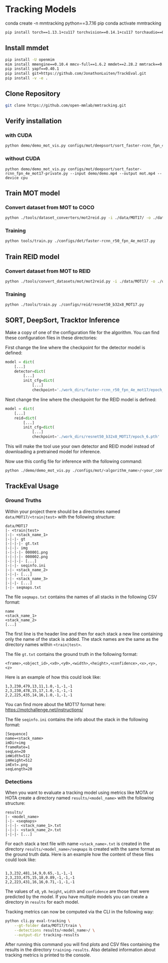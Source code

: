 # Tracking Models

conda create -n mmtracking python==3.7.16 pip
conda activate mmtracking

```bash
pip install torch==1.13.1+cu117 torchvision==0.14.1+cu117 torchaudio==0.13.1 --extra-index-url https://download.pytorch.org/whl/cu117
```

## Install mmdet

```bash
pip install -U openmim
mim install mmengine==0.10.4 mmcv-full==1.6.2 mmdet==2.28.2 mmtrack==0.14.0
pip install yapf==0.40.1
pip install git+https://github.com/JonathonLuiten/TrackEval.git
pip install -v -e .
```

## Clone Repository

```bash
git clone https://github.com/open-mmlab/mmtracking.git
```

## Verify installation

### with CUDA

```bash
python demo/demo_mot_vis.py configs/mot/deepsort/sort_faster-rcnn_fpn_4e_mot17-private.py --input demo/demo.mp4 --output mot.mp4
```

### without CUDA

```
python demo/demo_mot_vis.py configs/mot/deepsort/sort_faster-rcnn_fpn_4e_mot17-private.py --input demo/demo.mp4 --output mot.mp4 --device cpu
```

## Train MOT model

### Convert dataset from MOT to COCO

```bash
python ./tools/dataset_converters/mot2reid.py -i ./data/MOT17/ -o ./data/MOT17/reid --val-split 0.2 --vis-threshold 0.3
```

### Training

```bash
python tools/train.py ./configs/det/faster-rcnn_r50_fpn_4e_mot17.py
```

## Train REID model

### Convert dataset from MOT to REID

```bash
python ./tools/convert_datasets/mot/mot2reid.py -i ./data/MOT17/ -o ./data/MOT17/reid --val-split 0.2 --vis-threshold 0.3
```

### Training

```bash
python ./tools/train.py ./configs/reid/resnet50_b32x8_MOT17.py
```

## SORT, DeepSort, Tracktor Inference

Make a copy of one of the configuration file for the algorithm. You can find these configuration files in these directories:

First change the line where the checkpoint for the detector model is defined:

```python
model = dict(
    [...]
    detector=dict(
        [...]
        init_cfg=dict(
            [...]
            checkpoint='./work_dirs/faster-rcnn_r50_fpn_4e_mot17/epoch_4.pth'
```

Next change the line where the checkpoint for the REID model is defined:

```python
model = dict(
    [...]
    reid=dict(
        [...]
        init_cfg=dict(
            [...]
            checkpoint='./work_dirs/resnet50_b32x8_MOT17/epoch_6.pth'
```

This will make the tool use your own detector and REID model instead of downloading a pretrained model for inference.

Now use this config file for inference with the following command:

```bash
python ./demo/demo_mot_vis.py ./configs/mot/<algorithm_name>/<your_config_file>.py --input ./data/MOT17/train/stack1/img --output mydemo.mp4 --fps 1 --device cpu
```

## TrackEval Usage

### Ground Truths

Within your project there should be a directories named `data/MOT17/<train|test>` with the following structure:

```
data/MOT17
|- <train|test>
|-|- <stack_name_1>
|-|-|- gt
|-|-|-|- gt.txt
|-|-|- img
|-|-|-|- 000001.png
|-|-|-|- 000002.png
|-|-|-|- [...]
|-|-|- seqinfo.ini
|-|- <stack_name_2>
|-|-|- [...]
|-|- <stack_name_3>
|-|-|- [...]
|-|- seqmaps.txt
```

The file `seqmaps.txt` contains the names of all stacks in the following CSV format:

```csv
name
<stack_name_1>
<stack_name_2>
[...]
```

The first line is the header line and then for each stack a new line containing only the name of the stack is added. The stack names are the same as the directory names within `<train|test>`.

The file `gt.txt` contains the ground truth in the following format:

`<frame>,<object_id>,<x0>,<y0>,<width>,<height>,<confidence>,<x>,<y>,<z>`

Here is an example of how this could look like:

```
1,3,230,479,13,11,1.0,-1,-1,-1
2,3,230,478,15,17,1.0,-1,-1,-1
2,2,225,435,14,16,1.0,-1,-1,-1
```

You can find more about the MOT17 format here: https://motchallenge.net/instructions/

The file `seqinfo.ini` contains the info about the stack in the following format:

```
[Sequence]
name=<stack_name>
imDir=img
frameRate=1
seqLen=20
imWidth=512
imHeight=512
imExt=.png
seqLength=20
```

### Detections

When you want to evaluate a tracking model using metrics like MOTA or HOTA create a directory named `results/<model_name>` with the following structure:

```
results/
|- <model_name>
|-|- <seqmaps>
|-|-|- <stack_name_1>.txt
|-|-|- <stack_name_2>.txt
|-|-|- [...]
```

For each stack a text file with name `<stack_name>.txt` is created in the directory `results/<model_name>/seqmaps` is created with the same format as the ground truth data. Here is an example how the content of these files could look like:

```

1,3,232,481,14,9,0.65,-1,-1,-1
2,3,233,475,15,18,0.89,-1,-1,-1
2,2,223,431,16,16,0.71,-1,-1,-1
```

The values of `x0`, `y0`. `height`, `width` and `confidence` are those that were predicted by the model. If you have multiple models you can create a directory in `results` for each model.

Tracking metrics can now be computed via the CLI in the following way:

```bash
python cli.py eval-tracking \
    --gt-folder data/MOT17/train \
    --detections results/<model_name>/ \
    --output-dir tracking-results
```

After running this command you will find plots and CSV files containing the results in the directory `training-results`. Also detailed information about tracking metrics is printed to the console.
